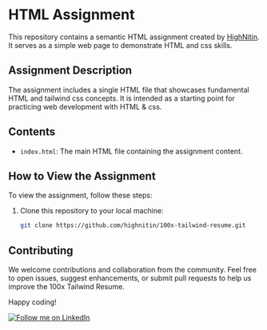 # HTML Assignment

This repository contains a semantic HTML assignment created by [HighNitin](https://www.linkedin.com/in/highnitin). It serves as a simple web page to demonstrate HTML and css skills.

## Assignment Description

The assignment includes a single HTML file that showcases fundamental HTML and tailwind css concepts. It is intended as a starting point for practicing web development with HTML & css.

## Contents

- `index.html`: The main HTML file containing the assignment content.

## How to View the Assignment

To view the assignment, follow these steps:

1. Clone this repository to your local machine:

   ```bash
   git clone https://github.com/highnitin/100x-tailwind-resume.git

## Contributing

We welcome contributions and collaboration from the community. Feel free to open issues, suggest enhancements, or submit pull requests to help us improve the 100x Tailwind Resume.

Happy coding!

[![Follow me on LinkedIn](https://img.shields.io/badge/Follow%20Me%20on-LinkedIn-blue?style=for-the-badge)](https://www.linkedin.com/in/highnitin/)
